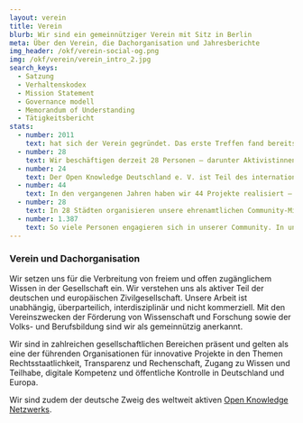 ```yaml
---
layout: verein
title: Verein
blurb: Wir sind ein gemeinnütziger Verein mit Sitz in Berlin
meta: Über den Verein, die Dachorganisation und Jahresberichte
img_header: /okf/verein-social-og.png
img: /okf/verein/verein_intro_2.jpg
search_keys:
  - Satzung
  - Verhaltenskodex
  - Mission Statement
  - Governance modell
  - Memorandum of Understanding
  - Tätigkeitsbericht
stats:
  - number: 2011
    text: hat sich der Verein gegründet. Das erste Treffen fand bereits 2010 auf der re:publica mit Rufus Pollock, Initiator des internationalen Open Knowledge Netzwerks, statt.
  - number: 28
    text: Wir beschäftigen derzeit 28 Personen – darunter Aktivistinnen, Wissenschaftlerinnen, Entwicklerinnen und Policy-Spezialistinnen.
  - number: 24
    text: Der Open Knowledge Deutschland e. V. ist Teil des internationalen Open Knowledge Netzwerkes. Das Netzwerk umfasst Organisationen aus insgesamt 24 Ländern.
  - number: 44
    text: In den vergangenen Jahren haben wir 44 Projekte realisiert – darunter Kampagnen, Hackathons, Community-Förderungen, Bildungsangebote und eigene Softwarelösungen.
  - number: 28
    text: In 28 Städten organisieren unsere ehrenamtlichen Community-Mitglieder regelmäßige Veranstaltungen – deutschlandweit.
  - number: 1.387
    text: So viele Personen engagieren sich in unserer Community. In unserem Netzwerk findet sich ein vielfältiges Wissen rund um die Themen Open Data, Open Government und Civic Tech.
---
```


### Verein und Dachorganisation

Wir setzen uns für die Verbreitung von freiem und offen zugänglichem Wissen in der Gesellschaft ein. Wir verstehen uns als aktiver Teil der deutschen und europäischen Zivilgesellschaft. Unsere Arbeit ist unabhängig, überparteilich, interdisziplinär und nicht kommerziell. Mit den Vereinszwecken der Förderung von Wissenschaft und Forschung sowie der Volks- und Berufsbildung sind wir als gemeinnützig anerkannt.

Wir sind in zahlreichen gesellschaftlichen Bereichen präsent und gelten als eine der führenden Organisationen für innovative Projekte in den Themen Rechtsstaatlichkeit, Transparenz und Rechenschaft, Zugang zu Wissen und Teilhabe, digitale Kompetenz und öffentliche Kontrolle in Deutschland und Europa.

Wir sind zudem der deutsche Zweig des weltweit aktiven [Open Knowledge Netzwerks](https://okfn.org/network/).
